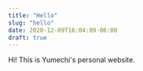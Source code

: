 ```yaml
---
title: "Hello"
slug: "hello"
date: 2020-12-09T16:04:09-06:00
draft: true
---
```


Hi! This is Yumechi's personal website.